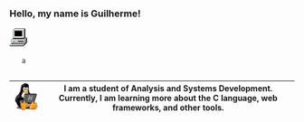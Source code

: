 
<h3>Hello, my name is Guilherme!</h3><img src="my_computer_animated_commission_by_wrim_d5iuujc.gif"></img>

<table>
   
       a

</table>


| <img  width="110" src="linux-computer.gif"> | I am a student of Analysis and Systems Development. Currently, I am learning more about the C language, web frameworks, and other tools. |
|:-----------------------------------------------------:|:------------------------------------------------------:|

  



